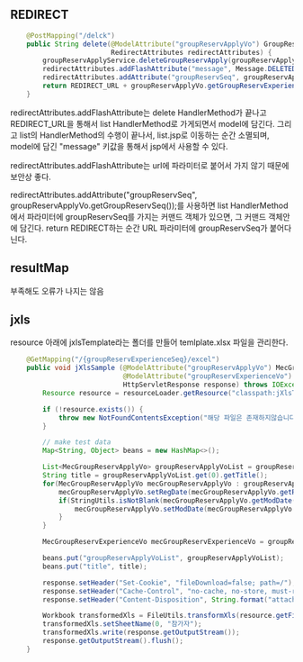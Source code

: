 ## REDIRECT

```java
    @PostMapping("/delck")
    public String delete(@ModelAttribute("groupReservApplyVo") GroupReservApplyVo groupReservApplyVo,
                         RedirectAttributes redirectAttributes) {
        groupReservApplyService.deleteGroupReservApply(groupReservApplyVo);
        redirectAttributes.addFlashAttribute("message", Message.DELETED.getMsg());
        redirectAttributes.addAttribute("groupReservSeq", groupReservApplyVo.getGroupReservSeq());
        return REDIRECT_URL + groupReservApplyVo.getGroupReservExperienceSeq();
    }
```

redirectAttributes.addFlashAttribute는 delete HandlerMethod가 끝나고 REDIRECT_URL을 통해서 list HandlerMethod로 가게되면서 model에 담긴다. 그리고 list의 HandlerMethod의 수행이 끝나서, list.jsp로 이동하는 순간 소멸되며, model에 담긴 "message" 키값을 통해서 jsp에서 사용할 수 있다. 

redirectAttributes.addFlashAttribute는 url에 파라미터로 붙어서 가지 않기 때문에 보안상 좋다.

redirectAttributes.addAttribute("groupReservSeq", groupReservApplyVo.getGroupReservSeq());를 사용하면 
list HandlerMethod에서 파라미터에 groupReservSeq를 가지는 커맨드 객체가 있으면, 그 커맨드 객체안에 담긴다. 
return REDIRECT하는 순간 URL 파라미터에 groupReservSeq가 붙어다닌다. 

## resultMap 

부족해도 오류가 나지는 않음

## jxls

resource 아래에 jxlsTemplate라는 폴더를 만들어 temlplate.xlsx 파일을 관리한다.

```java
    @GetMapping("/{groupReservExperienceSeq}/excel")
    public void jXlsSample (@ModelAttribute("groupReservApplyVo") MecGroupReservApplyVo groupReservApplyVo,
                            @ModelAttribute("groupReservExperienceVo") MecGroupReservExperienceVo groupReservExperienceVo,
                            HttpServletResponse response) throws IOException {
        Resource resource = resourceLoader.getResource("classpath:jXlsTemplate/groupReservApply.xlsx");

        if (!resource.exists()) {
            throw new NotFoundContentsException("해당 파일은 존재하지않습니다.");
        }

        // make test data
        Map<String, Object> beans = new HashMap<>();

        List<MecGroupReservApplyVo> groupReservApplyVoList = groupReservApplyService.findGroupReservApplysByExpSeq(groupReservApplyVo);
        String title = groupReservApplyVoList.get(0).getTitle();
        for(MecGroupReservApplyVo mecGroupReservApplyVo : groupReservApplyVoList) {
            mecGroupReservApplyVo.setRegDate(mecGroupReservApplyVo.getRegDate().substring(0, 10));
            if(StringUtils.isNotBlank(mecGroupReservApplyVo.getModDate())) {
                mecGroupReservApplyVo.setModDate(mecGroupReservApplyVo.getModDate().substring(0, 10));
            }
        }

        MecGroupReservExperienceVo mecGroupReservExperienceVo = groupReservExperienceService.findGroupReservExperience(groupReservExperienceVo);

        beans.put("groupReservApplyVoList", groupReservApplyVoList);
        beans.put("title", title);

        response.setHeader("Set-Cookie", "fileDownload=false; path=/");
        response.setHeader("Cache-Control", "no-cache, no-store, must-revalidate");
        response.setHeader("Content-Disposition", String.format("attachment; filename=\"%s\"", URLEncoder.encode(mecGroupReservExperienceVo.getExpDate()+"단체예약참가자", "UTF-8")+".xlsx"));

        Workbook transformedXls = FileUtils.transformXls(resource.getFile(), beans);
        transformedXls.setSheetName(0, "참가자");
        transformedXls.write(response.getOutputStream());
        response.getOutputStream().flush();
    }
```
